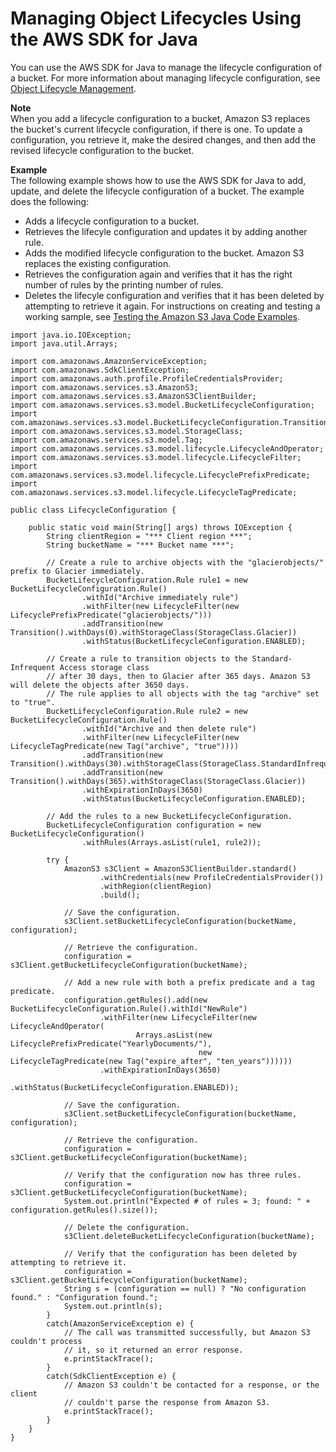 # Managing Object Lifecycles Using the AWS SDK for Java<a name="manage-lifecycle-using-java"></a>

You can use the AWS SDK for Java to manage the lifecycle configuration of a bucket\. For more information about managing lifecycle configuration, see [Object Lifecycle Management](object-lifecycle-mgmt.md)\.

**Note**  
When you add a lifecycle configuration to a bucket, Amazon S3 replaces the bucket's current lifecycle configuration, if there is one\. To update a configuration, you retrieve it, make the desired changes, and then add the revised lifecycle configuration to the bucket\.

**Example**  
The following example shows how to use the AWS SDK for Java to add, update, and delete the lifecycle configuration of a bucket\. The example does the following:  
+ Adds a lifecycle configuration to a bucket\. 
+ Retrieves the lifecyle configuration and updates it by adding another rule\. 
+ Adds the modified lifecycle configuration to the bucket\. Amazon S3 replaces the existing configuration\. 
+ Retrieves the configuration again and verifies that it has the right number of rules by the printing number of rules\.
+ Deletes the lifecyle configuration and verifies that it has been deleted by attempting to retrieve it again\.
 For instructions on creating and testing a working sample, see [Testing the Amazon S3 Java Code Examples](UsingTheMPJavaAPI.md#TestingJavaSamples)\.   

```
import java.io.IOException;
import java.util.Arrays;

import com.amazonaws.AmazonServiceException;
import com.amazonaws.SdkClientException;
import com.amazonaws.auth.profile.ProfileCredentialsProvider;
import com.amazonaws.services.s3.AmazonS3;
import com.amazonaws.services.s3.AmazonS3ClientBuilder;
import com.amazonaws.services.s3.model.BucketLifecycleConfiguration;
import com.amazonaws.services.s3.model.BucketLifecycleConfiguration.Transition;
import com.amazonaws.services.s3.model.StorageClass;
import com.amazonaws.services.s3.model.Tag;
import com.amazonaws.services.s3.model.lifecycle.LifecycleAndOperator;
import com.amazonaws.services.s3.model.lifecycle.LifecycleFilter;
import com.amazonaws.services.s3.model.lifecycle.LifecyclePrefixPredicate;
import com.amazonaws.services.s3.model.lifecycle.LifecycleTagPredicate;

public class LifecycleConfiguration {

    public static void main(String[] args) throws IOException {
        String clientRegion = "*** Client region ***";
        String bucketName = "*** Bucket name ***";
        
        // Create a rule to archive objects with the "glacierobjects/" prefix to Glacier immediately.
        BucketLifecycleConfiguration.Rule rule1 = new BucketLifecycleConfiguration.Rule()
                .withId("Archive immediately rule")
                .withFilter(new LifecycleFilter(new LifecyclePrefixPredicate("glacierobjects/")))
                .addTransition(new Transition().withDays(0).withStorageClass(StorageClass.Glacier))
                .withStatus(BucketLifecycleConfiguration.ENABLED);

        // Create a rule to transition objects to the Standard-Infrequent Access storage class 
        // after 30 days, then to Glacier after 365 days. Amazon S3 will delete the objects after 3650 days.
        // The rule applies to all objects with the tag "archive" set to "true". 
        BucketLifecycleConfiguration.Rule rule2 = new BucketLifecycleConfiguration.Rule()
                .withId("Archive and then delete rule")
                .withFilter(new LifecycleFilter(new LifecycleTagPredicate(new Tag("archive", "true"))))
                .addTransition(new Transition().withDays(30).withStorageClass(StorageClass.StandardInfrequentAccess))
                .addTransition(new Transition().withDays(365).withStorageClass(StorageClass.Glacier))
                .withExpirationInDays(3650)
                .withStatus(BucketLifecycleConfiguration.ENABLED);

        // Add the rules to a new BucketLifecycleConfiguration.
        BucketLifecycleConfiguration configuration = new BucketLifecycleConfiguration()
                .withRules(Arrays.asList(rule1, rule2));

        try {
            AmazonS3 s3Client = AmazonS3ClientBuilder.standard()
                    .withCredentials(new ProfileCredentialsProvider())
                    .withRegion(clientRegion)
                    .build();

            // Save the configuration.
            s3Client.setBucketLifecycleConfiguration(bucketName, configuration);
    
            // Retrieve the configuration.
            configuration = s3Client.getBucketLifecycleConfiguration(bucketName);
    
            // Add a new rule with both a prefix predicate and a tag predicate.
            configuration.getRules().add(new BucketLifecycleConfiguration.Rule().withId("NewRule")
                    .withFilter(new LifecycleFilter(new LifecycleAndOperator(
                            Arrays.asList(new LifecyclePrefixPredicate("YearlyDocuments/"),
                                          new LifecycleTagPredicate(new Tag("expire_after", "ten_years"))))))
                    .withExpirationInDays(3650)
                    .withStatus(BucketLifecycleConfiguration.ENABLED));
    
            // Save the configuration.
            s3Client.setBucketLifecycleConfiguration(bucketName, configuration);
    
            // Retrieve the configuration.
            configuration = s3Client.getBucketLifecycleConfiguration(bucketName);
    
            // Verify that the configuration now has three rules.
            configuration = s3Client.getBucketLifecycleConfiguration(bucketName);
            System.out.println("Expected # of rules = 3; found: " + configuration.getRules().size());
    
            // Delete the configuration.
            s3Client.deleteBucketLifecycleConfiguration(bucketName);
    
            // Verify that the configuration has been deleted by attempting to retrieve it.
            configuration = s3Client.getBucketLifecycleConfiguration(bucketName);
            String s = (configuration == null) ? "No configuration found." : "Configuration found.";
            System.out.println(s);
        }
        catch(AmazonServiceException e) {
            // The call was transmitted successfully, but Amazon S3 couldn't process 
            // it, so it returned an error response.
            e.printStackTrace();
        }
        catch(SdkClientException e) {
            // Amazon S3 couldn't be contacted for a response, or the client
            // couldn't parse the response from Amazon S3.
            e.printStackTrace();
        }
    }
}
```